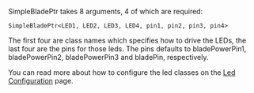 SimpleBladePtr takes 8 arguments, 4 of which are required:

    SimpleBladePtr<LED1, LED2, LED3, LED4, pin1, pin2, pin3, pin4>

The first four are class names which specifies how to drive the LEDs, the last four are the pins for those leds.
The pins defaults to bladePowerPin1, bladePowerPin2, bladePowerPin3 and bladePin, respectively.

You can read more about how to configure the led classes on the [Led Configuration](led-configuration.md) page.
